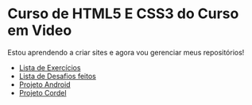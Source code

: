  
<h1>Curso de HTML5 E CSS3 do Curso em Video</h1>

<p> Estou aprendendo a criar sites e agora vou gerenciar meus repositórios!</p>

<ul>
    <li>
    <a href="https://github.com/AntEvanderson/html-css/tree/main/exercicios">Lista de Exercícios</a> 
    </li>
    <li>
    <a href="https://github.com/AntEvanderson/html-css/tree/main/desafios">Lista de Desafios feitos</a>
    </li>
    <li>
    <a href="https://antevanderson.github.io/projeto-android/">Projeto Android</a>
    </li>
    <li>
    <a href="https://github.com/AntEvanderson/projeto-cordel">Projeto Cordel</a>
    </li>
</ul>

